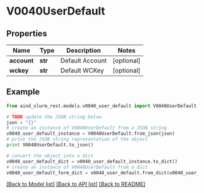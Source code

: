 # V0040UserDefault


## Properties

Name | Type | Description | Notes
------------ | ------------- | ------------- | -------------
**account** | **str** | Default Account | [optional] 
**wckey** | **str** | Default WCKey | [optional] 

## Example

```python
from aind_slurm_rest.models.v0040_user_default import V0040UserDefault

# TODO update the JSON string below
json = "{}"
# create an instance of V0040UserDefault from a JSON string
v0040_user_default_instance = V0040UserDefault.from_json(json)
# print the JSON string representation of the object
print V0040UserDefault.to_json()

# convert the object into a dict
v0040_user_default_dict = v0040_user_default_instance.to_dict()
# create an instance of V0040UserDefault from a dict
v0040_user_default_form_dict = v0040_user_default.from_dict(v0040_user_default_dict)
```
[[Back to Model list]](../README.md#documentation-for-models) [[Back to API list]](../README.md#documentation-for-api-endpoints) [[Back to README]](../README.md)


